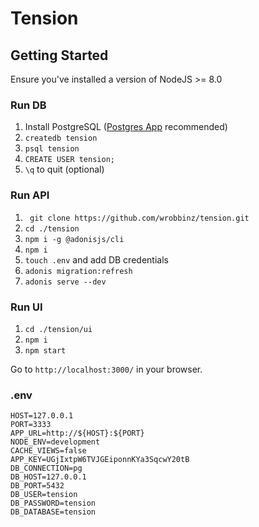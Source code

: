 # Tension

## Getting Started

Ensure you've installed a version of NodeJS >= 8.0

### Run DB

1. Install PostgreSQL ([Postgres App](https://postgresapp.com/) recommended)
2. `createdb tension`
3. `psql tension`
4. `CREATE USER tension;`
5. `\q` to quit (optional)

### Run API

1. ` git clone https://github.com/wrobbinz/tension.git`
2. `cd ./tension`
3. `npm i -g @adonisjs/cli`
4. `npm i`
5. `touch .env` and add DB credentials
6. `adonis migration:refresh`
7. `adonis serve --dev`

### Run UI

1. `cd ./tension/ui`
2. `npm i`
3. `npm start`

Go to `http://localhost:3000/` in your browser.

### .env

```
HOST=127.0.0.1
PORT=3333
APP_URL=http://${HOST}:${PORT}
NODE_ENV=development
CACHE_VIEWS=false
APP_KEY=UGjIxtpW6TVJGEiponnKYa3SqcwY20tB
DB_CONNECTION=pg
DB_HOST=127.0.0.1
DB_PORT=5432
DB_USER=tension
DB_PASSWORD=tension
DB_DATABASE=tension
```
